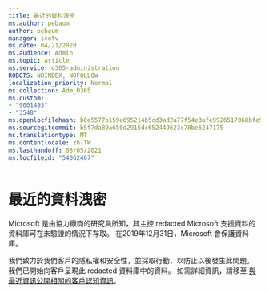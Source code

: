 ```yaml
---
title: 最近的資料洩密
ms.author: pebaum
author: pebaum
manager: scotv
ms.date: 04/21/2020
ms.audience: Admin
ms.topic: article
ms.service: o365-administration
ROBOTS: NOINDEX, NOFOLLOW
localization_priority: Normal
ms.collection: Adm_O365
ms.custom:
- "9001493"
- "3548"
ms.openlocfilehash: b0e5577b159e695214b5cd3ad2a77f54e3afe9926517068bfe9a90e475dfc491
ms.sourcegitcommit: b5f7da89a650d2915dc652449623c78be6247175
ms.translationtype: MT
ms.contentlocale: zh-TW
ms.lasthandoff: 08/05/2021
ms.locfileid: "54062467"
---
```

# <a name="recent-data-exposure"></a>最近的資料洩密

Microsoft 是由協力廠商的研究員所知，其主控 redacted Microsoft 支援資料的資料庫可在未驗證的情況下存取。 在2019年12月31日，Microsoft 會保護資料庫。

我們致力於我們客戶的隱私權和安全性，並採取行動，以防止以後發生此問題。 我們已開始向客戶呈現此 redacted 資料庫中的資料。 如需詳細資訊，請移至 [與最近資訊公開相關的客戶認知資訊](https://aka.ms/privacyinfo)。
